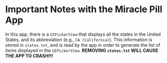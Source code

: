 # Important Notes with the Miracle Pill App

In this app, there is a `UIPickerView` that displays all the states in the United States, and its abbreviation (e.g., `CA (California)`). This information is stored in `states.txt`, and is read by the app in order to generate the list of items displayed in the `UIPickerView`. **REMOVING `states.txt` WILL CAUSE THE APP TO CRASH!!!**
